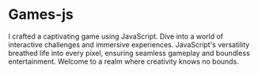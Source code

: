 # Games-js
I crafted a captivating game using JavaScript. Dive into a world of interactive challenges and immersive experiences. JavaScript's versatility breathed life into every pixel, ensuring seamless gameplay and boundless entertainment. Welcome to a realm where creativity knows no bounds.
